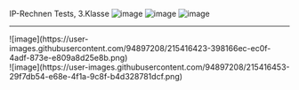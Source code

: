 IP-Rechnen Tests, 3.Klasse
![image](https://user-images.githubusercontent.com/94897208/215415643-2c3eb372-1779-4203-8e8c-527ed846e569.png)
![image](https://user-images.githubusercontent.com/94897208/215415683-352a9170-ebcc-489e-8113-eb6acf9156b1.png)
![image](https://user-images.githubusercontent.com/94897208/215415726-6bff1ea3-7432-4de2-85c6-e0718835e1f5.png)

<hr>
![image](https://user-images.githubusercontent.com/94897208/215416423-398166ec-ec0f-4adf-873e-e809a8d25e8b.png)
<br>
![image](https://user-images.githubusercontent.com/94897208/215416453-29f7db54-e68e-4f1a-9c8f-b4d328781dcf.png)

